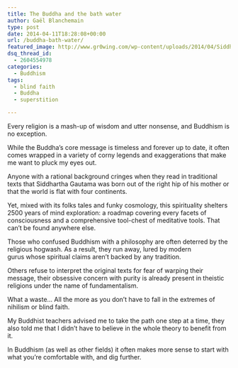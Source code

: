 ```yaml
---
title: The Buddha and the bath water
author: Gaël Blanchemain
type: post
date: 2014-04-11T18:28:08+00:00
url: /buddha-bath-water/
featured_image: http://www.gr0wing.com/wp-content/uploads/2014/04/SiddhartaBirth-e1397240508122.jpg
dsq_thread_id:
  - 2604554978
categories:
  - Buddhism
tags:
  - blind faith
  - Buddha
  - superstition

---
```

Every religion is a mash-up of wisdom and utter nonsense, and Buddhism is no exception.

While the Buddha&#8217;s core message is timeless and forever up to date, it often comes wrapped in a variety of corny legends and exaggerations that make me want to pluck my eyes out.

Anyone with a rational background cringes when they read in traditional texts that Siddhartha Gautama was born out of the right hip of his mother or that the world is flat with four continents.

Yet, mixed with its folks tales and funky cosmology, this spirituality shelters 2500 years of mind exploration: a roadmap covering every facets of consciousness and a comprehensive tool-chest of meditative tools. That can&#8217;t be found anywhere else.

Those who confused Buddhism with a philosophy are often deterred by the religious hogwash. As a result, they run away, lured by modern gurus whose spiritual claims aren&#8217;t backed by any tradition.

Others refuse to interpret the original texts for fear of warping their message, their obsessive concern with purity is already present in theistic religions under the name of fundamentalism.

What a waste&#8230; All the more as you don&#8217;t have to fall in the extremes of nihilism or blind faith.

My Buddhist teachers advised me to take the path one step at a time, they also told me that I didn&#8217;t have to believe in the whole theory to benefit from it.

In Buddhism (as well as other fields) it often makes more sense to start with what you&#8217;re comfortable with, and dig further.